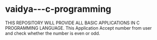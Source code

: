 # vaidya---c-programming
THIS REPOSITORY WILL PROVIDE ALL BASIC APPLICATIONS IN C PROGRAMMING LANGUAGE.
This Application Accept number from user and check whether the
number is even or odd.
